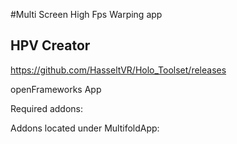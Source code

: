 
#Multi Screen High Fps Warping app

## HPV Creator

https://github.com/HasseltVR/Holo_Toolset/releases

openFrameworks App

Required addons:

Addons located under MultifoldApp:

